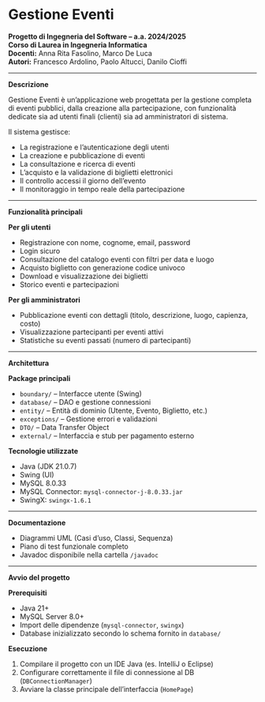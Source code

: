 # Gestione Eventi

**Progetto di Ingegneria del Software – a.a. 2024/2025**  
**Corso di Laurea in Ingegneria Informatica**  
**Docenti:** Anna Rita Fasolino, Marco De Luca  
**Autori:** Francesco Ardolino, Paolo Altucci, Danilo Cioffi

---

**Descrizione**

Gestione Eventi è un’applicazione web progettata per la gestione completa di eventi pubblici, dalla creazione alla partecipazione, con funzionalità dedicate sia ad utenti finali (clienti) sia ad amministratori di sistema.

Il sistema gestisce:
- La registrazione e l’autenticazione degli utenti  
- La creazione e pubblicazione di eventi  
- La consultazione e ricerca di eventi  
- L’acquisto e la validazione di biglietti elettronici  
- Il controllo accessi il giorno dell’evento  
- Il monitoraggio in tempo reale della partecipazione  

---

**Funzionalità principali**

**Per gli utenti**
- Registrazione con nome, cognome, email, password  
- Login sicuro  
- Consultazione del catalogo eventi con filtri per data e luogo  
- Acquisto biglietto con generazione codice univoco  
- Download e visualizzazione dei biglietti  
- Storico eventi e partecipazioni  

**Per gli amministratori**
- Pubblicazione eventi con dettagli (titolo, descrizione, luogo, capienza, costo)  
- Visualizzazione partecipanti per eventi attivi  
- Statistiche su eventi passati (numero di partecipanti)  

---

**Architettura**

**Package principali**
- `boundary/` – Interfacce utente (Swing)  
- `database/` – DAO e gestione connessioni  
- `entity/` – Entità di dominio (Utente, Evento, Biglietto, etc.)  
- `exceptions/` – Gestione errori e validazioni  
- `DTO/` – Data Transfer Object  
- `external/` – Interfaccia e stub per pagamento esterno  

**Tecnologie utilizzate**
- Java (JDK 21.0.7)  
- Swing (UI)  
- MySQL 8.0.33  
- MySQL Connector: `mysql-connector-j-8.0.33.jar`  
- SwingX: `swingx-1.6.1`  

---

**Documentazione**
- Diagrammi UML (Casi d’uso, Classi, Sequenza)  
- Piano di test funzionale completo  
- Javadoc disponibile nella cartella `/javadoc`  

---

**Avvio del progetto**

**Prerequisiti**
- Java 21+  
- MySQL Server 8.0+  
- Import delle dipendenze (`mysql-connector`, `swingx`)  
- Database inizializzato secondo lo schema fornito in `database/`  

**Esecuzione**
1. Compilare il progetto con un IDE Java (es. IntelliJ o Eclipse)  
2. Configurare correttamente il file di connessione al DB (`DBConnectionManager`)  
3. Avviare la classe principale dell’interfaccia (`HomePage`)  
